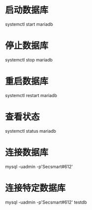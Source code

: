 # 启动数据库
systemctl start mariadb

# 停止数据库
systemctl stop mariadb

# 重启数据库
systemctl restart mariadb

# 查看状态
systemctl status mariadb

# 连接数据库
mysql -uadmin -p'Secsmart#612'

# 连接特定数据库
mysql -uadmin -p'Secsmart#612' testdb